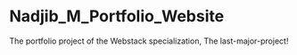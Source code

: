 # Nadjib_M_Portfolio_Website
The portfolio project of the Webstack specialization, The last-major-project!
